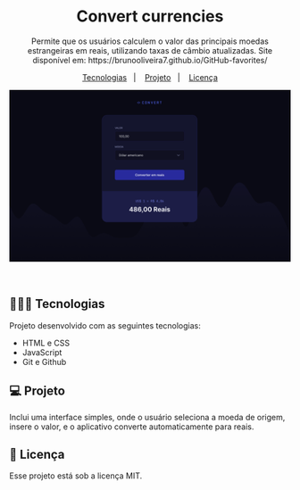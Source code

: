 <h1 align="center"> Convert currencies </h1>

<p align="center">
Permite que os usuários calculem o valor das principais moedas estrangeiras em reais, utilizando taxas de câmbio atualizadas. Site disponível em: https://brunooliveira7.github.io/GitHub-favorites/
</p>

<p align="center">
  <a href="#-tecnologias">Tecnologias</a>&nbsp;&nbsp;&nbsp;|&nbsp;&nbsp;&nbsp;
  <a href="#-projeto">Projeto</a>&nbsp;&nbsp;&nbsp;|&nbsp;&nbsp;&nbsp;
  <a href="#memo-licença">Licença</a>
</p>

<p align="center">
  <img alt="License" src="https://github.com/brunooliveira7/Convert-currencies/blob/master/img/Layout%20Convert-currencies.png">
</p>

<br>

## 🧑🏻‍💻 Tecnologias

Projeto desenvolvido com as seguintes tecnologias:

- HTML e CSS
- JavaScript
- Git e Github

## 💻 Projeto

Inclui uma interface simples, onde o usuário seleciona a moeda de origem, insere o valor, e o aplicativo converte automaticamente para reais.

## :memo: Licença

Esse projeto está sob a licença MIT.
